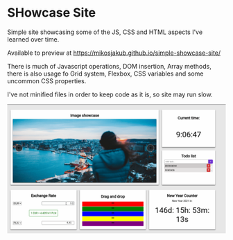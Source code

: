 # SHowcase Site

Simple site showcasing some of the JS, CSS and HTML aspects I've learned over time.

Available to preview at https://mikosjakub.github.io/simple-showcase-site/

There is much of Javascript operations, DOM insertion, Array methods, there is also usage fo Grid system, Flexbox, CSS variables and some uncommon CSS properties.

I've not minified files in order to keep code as it is, so site may run slow.

![Screenshot](screenshot.gif)

